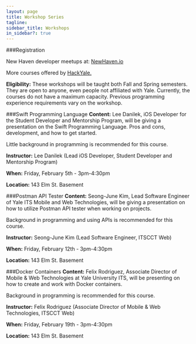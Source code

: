 ```yaml
---
layout: page
title: Workshop Series
tagline:
sidebar_title: Workshops
in_sidebar?: true
---
```


###Registration
<!--If you are interested in attending any of these workshops, please fill out the
form [here](https://docs.google.com/a/yale.edu/forms/d/1BpWnnO3HAEMHsWuum2oeFnvUWKI5GTuu_kbRNkud62w/viewform).

These courses are designed to be quick introductions to various technologies
with a goal of getting students started.-->

New Haven developer meetups at: [NewHaven.io](http://www.meetup.com/newhavenio/)

More courses offered by [HackYale.](http://www.hackyale.com/)

**Eligibility:**
These workshops will be taught both Fall and Spring semesters.
They are open to anyone, even people not affiliated with Yale. Currently,
the courses do not have a maximum capacity.
Previous programming experience requirements vary on the workshop.

<!--###iOS Development
**Content:**
This course will cover the structure of an iOS project, Xcode tools, and the
fundamentals of iOS development.

This course is ideally suited for students who have some experience with Objective-C
but experience with other programming languages is also good. Students who don't
meet these prerequisites are welcome but may need to do some pre-work to fully
understand the course.

**Suggested Prework**
http://cocoadevcentral.com/d/learn_objectivec/
http://learnxinyminutes.com/docs/objective-c/

**Pre-requisites**
You will need a Mac to develop on the iOS platform. You will also need Xcode 5
available on the [Mac App Store](https://itunes.apple.com/us/app/xcode/id497799835?ls=1&mt=12).

**Instructor:**
Jemin Lee (Interim Manager, Student Developer and Mentorship Program)

**When:**


**Location:**


**Please RSVP to the [Meetup event]()**

###Android Development
**Content:**
This course will cover the structure of an Android project, Android Studio tools,
and the fundamentals of Android development.

This course is ideally suited for students who have some experience with Java/XML
but experience with other programming languages is also good. Students who don't
meet these prerequisites are welcome but may need to do some pre-work to fully
understand the course.

**Pre-requisites**
We will be using the Android Studio development environment. Please download it
in preparation for the course. This is available on the Android [website](https://developer.android.com/sdk/installing/studio.html).

**Instructor:**
Jemin Lee (Interim Manager, Student Developer and Mentorship Program)

**When:**


**Location:**

**Please RSVP to the [Meetup event]()**

###Google App Engine
**Content:**
This course will cover Google App Engine and how to use it. An introduction of
what it is, what it can do and how to use it to deploy apps fast and effectively.
We will provide a sample app to teach deployment processes. App Engine supports
Java, Python, Go, and PHP.

This course is ideally suited for students who have some experience with any
programming language. Students who don't meet these prerequisites are
welcome but may need to do some pre-work to fully understand the course.

**Pre-requisites**
An account with Google. All Yale undergrads will use Google App Engine through EliApps.

**Instructor:**
Jemin Lee (Interim Manager, Student Developer and Mentorship Program)

**When:**


**Location:**


**Please RSVP to the [Meetup event]()**

###Google Sites
**Content:**
This course will cover Google Sites as a whole. Brief introduction of what it is,
what it can do, and finishing with a demo of creating a website from scratch. By
the end of the class, you will be able to create a website on your own.

No background in programming is required for this course.

**Pre-requisites**
An account with Google. All Yale undergrads will use Google Sites through EliApps.

**Instructor:**
Jemin Lee (Interim Manager, Student Developer and Mentorship Program)

**When:**


**Location:**

**Please RSVP to the [Meetup event]()**-->

###Swift Programming Language
**Content:**
Lee Danilek, iOS Developer for the Student Developer and Mentorship Program, will be giving a presentation on the Swift Programming Language. Pros and cons, development, and how to get started.

Little background in programming is recommended for this course.

**Instructor:**
Lee Danilek (Lead iOS Developer, Student Developer and Mentorship Program)

**When:**
Friday, February 5th - 3pm-4:30pm

**Location:**
143 Elm St. Basement


###Postman API Tester
**Content:**
Seong-June Kim, Lead Software Engineer of Yale ITS Mobile and Web Technologies, will be giving a presentation on how to utilize Postman API tester when working on projects.

Background in programming and using APIs is recommended for this course.

**Instructor:**
Seong-June Kim (Lead Software Engineer, ITSCCT Web)

**When:**
Friday, February 12th - 3pm-4:30pm

**Location:**
143 Elm St. Basement


###Docker Containers
**Content:**
Felix Rodriguez, Associate Director of Mobile & Web Technologies at Yale University ITS, will be presenting on how to create and work with Docker containers.

Background in programming is recommended for this course.

**Instructor:**
Felix Rodriguez (Associate Director of Mobile & Web Technologies, ITSCCT Web)

**When:**
Friday, February 19th - 3pm-4:30pm

**Location:**
143 Elm St. Basement
